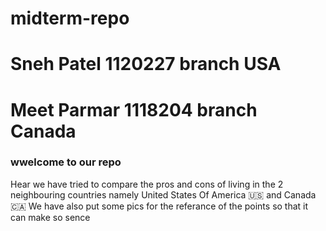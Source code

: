 # midterm-repo

# Sneh Patel 1120227 branch USA
# Meet Parmar 1118204 branch Canada

### wwelcome to our repo

Hear we have tried to compare the pros  and  cons of living in the 2 neighbouring countries namely United States Of America 🇺🇸 and Canada 🇨🇦
We have also put some pics for the referance of the points so that it can make so
sence 